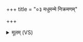 +++
title = "०३ मधुमन्मे निक्रमणम्"

+++
<details><summary>मूलम् (VS)</summary>

मधु॑मन्मे नि॒क्रम॑णं॒ मधु॑मन्मे प॒राय॑णम्। वा॒चा व॑दामि॒ मधु॑मद्भू॒यासं॒ मधु॑संदृशः ॥
</details>